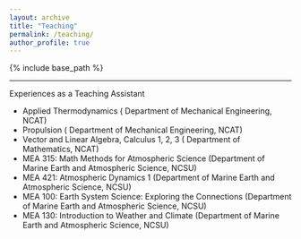 ```yaml
---
layout: archive
title: "Teaching"
permalink: /teaching/
author_profile: true
---
```


{% include base_path %}

---
Experiences as a Teaching Assistant
- Applied Thermodynamics ( Department of Mechanical Engineering, NCAT)
- Propulsion ( Department of Mechanical Engineering, NCAT)
- Vector and Linear Algebra, Calculus 1, 2, 3 ( Department of Mathematics, NCAT)
- MEA 315: Math Methods for Atmospheric Science (Department of Marine Earth and Atmospheric Science, NCSU)
- MEA 421: Atmospheric Dynamics 1 (Department of Marine Earth and Atmospheric Science, NCSU)
- MEA 100: Earth System Science: Exploring the Connections (Department of Marine Earth and Atmospheric Science, NCSU)
- MEA 130: Introduction to Weather and Climate (Department of Marine Earth and Atmospheric Science, NCSU)
